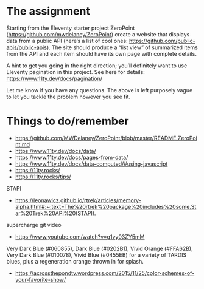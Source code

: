 # The assignment


Starting from the Eleventy starter project ZeroPoint (https://github.com/mwdelaney/ZeroPoint) create a website that displays data from a public API (here’s a list of cool ones: https://github.com/public-apis/public-apis). The site should produce a “list view” of summarized items from the API and each item should have its own page with complete details.

A hint to get you going in the right direction; you’ll definitely want to use Eleventy pagination in this project. See here for details: https://www.11ty.dev/docs/pagination/

Let me know if you have any questions. The above is left purposely vague to let you tackle the problem however you see fit.


# Things to do/remember

* https://github.com/MWDelaney/ZeroPoint/blob/master/README.ZeroPoint.md
* https://www.11ty.dev/docs/data/
* https://www.11ty.dev/docs/pages-from-data/
* https://www.11ty.dev/docs/data-computed/#using-javascript
* https://11ty.rocks/
* https://11ty.rocks/tips/

STAPI
* https://leonawicz.github.io/rtrek/articles/memory-alpha.html#:~:text=The%20rtrek%20package%20includes%20some,Star%20Trek%20API%20(STAPI).


supercharge git video
* https://www.youtube.com/watch?v=g1vy03ZY5mM

Very Dark Blue (#060855), Dark Blue (#0202B1), Vivid Orange (#FFA62B), Very Dark Blue (#010078), Vivid Blue (#0455EB) for a variety of TARDIS blues, plus a regeneration orange thrown in for splash.
* https://acrossthepondtv.wordpress.com/2015/11/25/color-schemes-of-your-favorite-show/